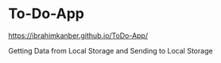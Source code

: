 # To-Do-App
https://ibrahimkanber.github.io/ToDo-App/

Getting Data from  Local Storage and Sending to Local Storage
